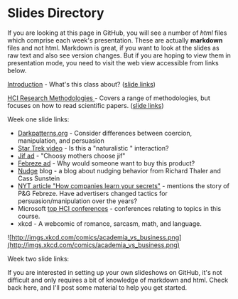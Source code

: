 # Slides Directory

If you are looking at this page in GitHub, you will see a number of *html* files which comprise each week's presentation. These are actually **markdown** files and not html. Markdown is great, if you want to look at the slides as raw text and also see version changes. But if you are hoping to view them in presentation mode, you need to visit the web view accessible from links below.

[Introduction](https://ub-idia640-2016.github.io/slides/week01.html) - What's this class about? ([slide links](#week1-slide-links))

[HCI Research Methodologies ](https://ub-idia640-2016.github.io/slides/week02.html) - Covers a range of methodologies, but focuses on how to read scientific papers. ([slide links](#week2-slide-links))

<a name="week1-slide-links"></a>
Week one slide links:

- [Darkpatterns.org](https://darkpatterns.org) - Consider differences between coercion, manipulation, and persuasion
- [Star Trek video](https://youtu.be/MA1hD3XRlh0) - Is this a "naturalistic " interaction?
- [Jif ad](https://youtu.be/IBbzNp25OHo) - "Choosy mothers choose jif"
- [Febreze ad](https://youtu.be/nlT8VcWz3LY) - Why would someone want to buy this product?
- [Nudge](http://nudges.org) blog - a blog about nudging behavior from Richard Thaler and Cass Sunstein
- [NYT article "How companies learn your secrets"](http://www.nytimes.com/2012/02/19/magazine/shopping-habits.html?_r=1) - mentions the story of P&G Febreze. Have advertisers changed tactics for persuasion/manipulation over the years?
- Microsoft [top HCI conferences](http://academic.research.microsoft.com/RankList?entitytype=3&topDomainID=2&subDomainID=12) - conferences relating to topics in this course.
- xkcd - A webcomic of romance, sarcasm, math, and language.

 ![http://imgs.xkcd.com/comics/academia_vs_business.png](http://imgs.xkcd.com/comics/academia_vs_business.png)

<a name="week2-slide-links"></a>
 Week two slide links:


If you are interested in setting up your own slideshows on GitHub, it's not difficult and only requires a bit of knowledge of markdown and html. Check back here, and I'll post some material to help you get started.
